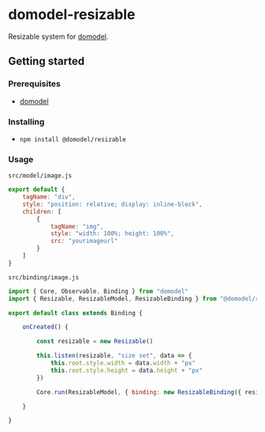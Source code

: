 # domodel-resizable

Resizable system for [domodel](https://github.com/thoughtsunificator/domodel).

## Getting started

### Prerequisites

- [domodel](https://github.com/thoughtsunificator/domodel)

### Installing

- ``npm install @domodel/resizable``

### Usage

``src/model/image.js``
````javascript
export default {
	tagName: "div",
	style: "position: relative; display: inline-block",
	children: [
		{
			tagName: "img",
			style: "width: 100%; height: 100%",
			src: "yourimageurl"
		}
	]
}
````

``src/binding/image.js``
````javascript
import { Core, Observable, Binding } from "domodel"
import { Resizable, ResizableModel, ResizableBinding } from "@domodel/resizable"

export default class extends Binding {

	onCreated() {

		const resizable = new Resizable()

		this.listen(resizable, "size set", data => {
			this.root.style.width = data.width + "px"
			this.root.style.height = data.height + "px"
		})

		Core.run(ResizableModel, { binding: new ResizableBinding({ resizable, preview: true, directions: ["horizontal", "vertical", "diagonal"] }) })

	}

}
````
